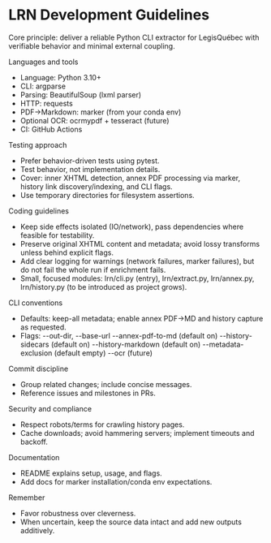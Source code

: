 # LRN Development Guidelines

Core principle: deliver a reliable Python CLI extractor for LegisQuébec with verifiable behavior and minimal external coupling.

Languages and tools
- Language: Python 3.10+
- CLI: argparse
- Parsing: BeautifulSoup (lxml parser)
- HTTP: requests
- PDF→Markdown: marker (from your conda env)
- Optional OCR: ocrmypdf + tesseract (future)
- CI: GitHub Actions

Testing approach
- Prefer behavior-driven tests using pytest.
- Test behavior, not implementation details.
- Cover: inner XHTML detection, annex PDF processing via marker, history link discovery/indexing, and CLI flags.
- Use temporary directories for filesystem assertions.

Coding guidelines
- Keep side effects isolated (IO/network), pass dependencies where feasible for testability.
- Preserve original XHTML content and metadata; avoid lossy transforms unless behind explicit flags.
- Add clear logging for warnings (network failures, marker failures), but do not fail the whole run if enrichment fails.
- Small, focused modules: lrn/cli.py (entry), lrn/extract.py, lrn/annex.py, lrn/history.py (to be introduced as project grows).

CLI conventions
- Defaults: keep-all metadata; enable annex PDF→MD and history capture as requested.
- Flags:
  --out-dir, --base-url
  --annex-pdf-to-md (default on)
  --history-sidecars (default on)
  --history-markdown (default on)
  --metadata-exclusion (default empty)
  --ocr (future)

Commit discipline
- Group related changes; include concise messages.
- Reference issues and milestones in PRs.

Security and compliance
- Respect robots/terms for crawling history pages.
- Cache downloads; avoid hammering servers; implement timeouts and backoff.

Documentation
- README explains setup, usage, and flags.
- Add docs for marker installation/conda env expectations.

Remember
- Favor robustness over cleverness.
- When uncertain, keep the source data intact and add new outputs additively.

